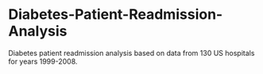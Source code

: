 # Diabetes-Patient-Readmission-Analysis
Diabetes patient readmission analysis based on data from 130 US hospitals for years 1999-2008.

